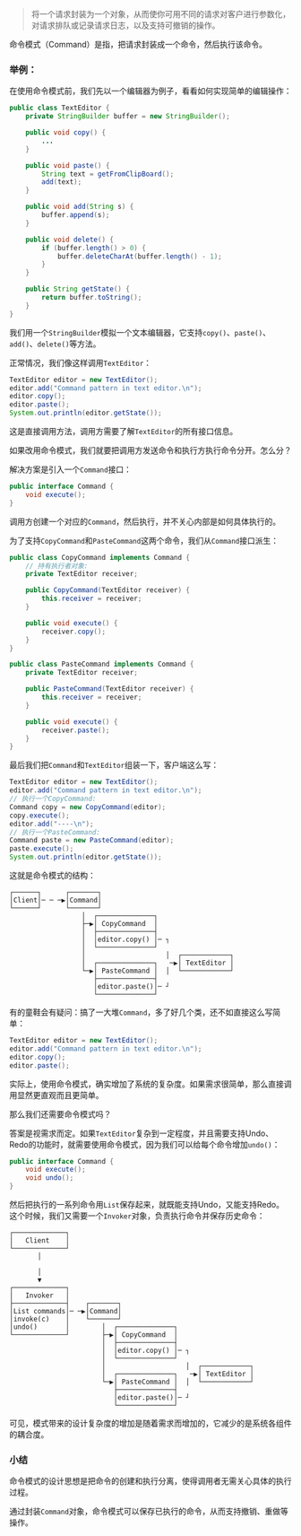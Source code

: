 > 将一个请求封装为一个对象，从而使你可用不同的请求对客户进行参数化，对请求排队或记录请求日志，以及支持可撤销的操作。

命令模式（Command）是指，把请求封装成一个命令，然后执行该命令。

### 举例：

在使用命令模式前，我们先以一个编辑器为例子，看看如何实现简单的编辑操作：

```java
public class TextEditor {
    private StringBuilder buffer = new StringBuilder();

    public void copy() {
        ...
    }

    public void paste() {
        String text = getFromClipBoard();
        add(text);
    }

    public void add(String s) {
        buffer.append(s);
    }

    public void delete() {
        if (buffer.length() > 0) {
            buffer.deleteCharAt(buffer.length() - 1);
        }
    }

    public String getState() {
        return buffer.toString();
    }
}
```

我们用一个`StringBuilder`模拟一个文本编辑器，它支持`copy()`、`paste()`、`add()`、`delete()`等方法。

正常情况，我们像这样调用`TextEditor`：

```java
TextEditor editor = new TextEditor();
editor.add("Command pattern in text editor.\n");
editor.copy();
editor.paste();
System.out.println(editor.getState());
```

这是直接调用方法，调用方需要了解`TextEditor`的所有接口信息。

如果改用命令模式，我们就要把调用方发送命令和执行方执行命令分开。怎么分？

解决方案是引入一个`Command`接口：

```java
public interface Command {
    void execute();
}
```

调用方创建一个对应的`Command`，然后执行，并不关心内部是如何具体执行的。

为了支持`CopyCommand`和`PasteCommand`这两个命令，我们从`Command`接口派生：

```java
public class CopyCommand implements Command {
    // 持有执行者对象:
    private TextEditor receiver;

    public CopyCommand(TextEditor receiver) {
        this.receiver = receiver;
    }

    public void execute() {
        receiver.copy();
    }
}

public class PasteCommand implements Command {
    private TextEditor receiver;

    public PasteCommand(TextEditor receiver) {
        this.receiver = receiver;
    }

    public void execute() {
        receiver.paste();
    }
}
```

最后我们把`Command`和`TextEditor`组装一下，客户端这么写：

```java
TextEditor editor = new TextEditor();
editor.add("Command pattern in text editor.\n");
// 执行一个CopyCommand:
Command copy = new CopyCommand(editor);
copy.execute();
editor.add("----\n");
// 执行一个PasteCommand:
Command paste = new PasteCommand(editor);
paste.execute();
System.out.println(editor.getState());
```

这就是命令模式的结构：

```
┌──────┐      ┌───────┐
│Client│─ ─ ─▶│Command│
└──────┘      └───────┘
                  │  ┌──────────────┐
                  ├─▶│ CopyCommand  │
                  │  ├──────────────┤
                  │  │editor.copy() │─ ┐
                  │  └──────────────┘
                  │                    │  ┌────────────┐
                  │  ┌──────────────┐   ─▶│ TextEditor │
                  └─▶│ PasteCommand │  │  └────────────┘
                     ├──────────────┤
                     │editor.paste()│─ ┘
                     └──────────────┘
```

有的童鞋会有疑问：搞了一大堆`Command`，多了好几个类，还不如直接这么写简单：

```java
TextEditor editor = new TextEditor();
editor.add("Command pattern in text editor.\n");
editor.copy();
editor.paste();
```

实际上，使用命令模式，确实增加了系统的复杂度。如果需求很简单，那么直接调用显然更直观而且更简单。

那么我们还需要命令模式吗？

答案是视需求而定。如果`TextEditor`复杂到一定程度，并且需要支持Undo、Redo的功能时，就需要使用命令模式，因为我们可以给每个命令增加`undo()`：

```java
public interface Command {
    void execute();
    void undo();
}
```

然后把执行的一系列命令用`List`保存起来，就既能支持Undo，又能支持Redo。这个时候，我们又需要一个`Invoker`对象，负责执行命令并保存历史命令：

```
┌─────────────┐
│   Client    │
└─────────────┘
       │

       │
       ▼
┌─────────────┐
│   Invoker   │
├─────────────┤    ┌───────┐
│List commands│─ ─▶│Command│
│invoke(c)    │    └───────┘
│undo()       │        │  ┌──────────────┐
└─────────────┘        ├─▶│ CopyCommand  │
                       │  ├──────────────┤
                       │  │editor.copy() │─ ┐
                       │  └──────────────┘
                       │                    │  ┌────────────┐
                       │  ┌──────────────┐   ─▶│ TextEditor │
                       └─▶│ PasteCommand │  │  └────────────┘
                          ├──────────────┤
                          │editor.paste()│─ ┘
                          └──────────────┘
```

可见，模式带来的设计复杂度的增加是随着需求而增加的，它减少的是系统各组件的耦合度。

### 小结

命令模式的设计思想是把命令的创建和执行分离，使得调用者无需关心具体的执行过程。

通过封装`Command`对象，命令模式可以保存已执行的命令，从而支持撤销、重做等操作。